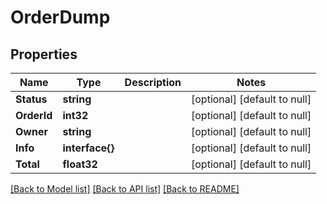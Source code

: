 # OrderDump

## Properties
Name | Type | Description | Notes
------------ | ------------- | ------------- | -------------
**Status** | **string** |  | [optional] [default to null]
**OrderId** | **int32** |  | [optional] [default to null]
**Owner** | **string** |  | [optional] [default to null]
**Info** | **interface{}** |  | [optional] [default to null]
**Total** | **float32** |  | [optional] [default to null]

[[Back to Model list]](../README.md#documentation-for-models) [[Back to API list]](../README.md#documentation-for-api-endpoints) [[Back to README]](../README.md)


